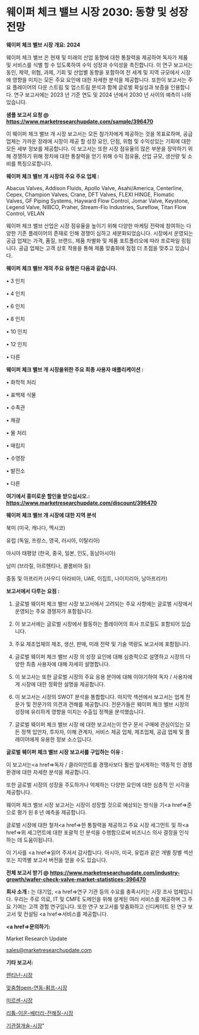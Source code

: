 # 웨이퍼 체크 밸브 시장 2030: 동향 및 성장 전망

<strong>웨이퍼 체크 밸브 시장 개요: 2024</strong>

웨이퍼 체크 밸브 은 현재 및 미래의 산업 동향에 대한 통찰력을 제공하여 독자가 제품 및 서비스를 식별 할 수 있도록하여 수익 성장과 수익성을 촉진합니다. 이 연구 보고서는 동인, 제약, 위협, 과제, 기회 및 산업별 동향을 포함하여 전 세계 및 지역 규모에서 시장에 영향을 미치는 모든 주요 요인에 대한 자세한 분석을 제공합니다. 또한이 보고서는 주요 플레이어의 다운 스트림 및 업스트림 분석과 함께 글로벌 확실성과 보증을 인용합니다. 연구 보고서에는 2023 년 기준 연도 및 2024 년에서 2030 년 사이의 예측이 나와 있습니다.



<strong>샘플 보고서 요청 @ <a href=https://www.marketresearchupdate.com/sample/396470>https://www.marketresearchupdate.com/sample/396470</a></strong>

이 웨이퍼 체크 밸브 개 시장 보고서는 모든 참가자에게 제공하는 것을 목표로하며, 공급 업체는 가까운 장래에 시장이 제공 할 성장 요인, 단점, 위협 및 수익성있는 기회에 대한 모든 세부 정보를 제공합니다. 이 보고서는 또한 시장 점유율의 많은 부분을 장악하기 위해 경쟁하기 위해 정치에 대한 통찰력을 얻기 위해 수익 점유율, 산업 규모, 생산량 및 소비를 특징으로합니다.



<strong>웨이퍼 체크 밸브 개 시장의 주요 주요 업체 :</strong>

Abacus Valves, Addison Fluids, Apollo Valve, Asahi/America, Centerline, Cepex, Champion Valves, Crane, DFT Valves, FLEXI HINGE, Flomatic Valves, GF Piping Systems, Hayward Flow Control, Jomar Valve, Keystone, Legend Valve, NIBCO, Praher, Stream-Flo Industries, Sureflow, Titan Flow Control, VELAN

웨이퍼 체크 밸브 산업은 시장 점유율을 높이기 위해 다양한 마케팅 전략에 참여하는 다양한 기존 플레이어의 존재로 인해 경쟁이 심하고 세분화되었습니다. 시장에서 운영되는 공급 업체는 가격, 품질, 브랜드, 제품 차별화 및 제품 포트폴리오에 따라 프로파일 링됩니다. 공급 업체는 고객 상호 작용을 통해 제품 맞춤화에 점점 더 초점을 맞추고 있습니다.



<strong>웨이퍼 체크 밸브 개의 주요 유형은 다음과 같습니다.</strong>

• 3 인치

• 4 인치

• 6 인치

• 8 인치

• 10 인치

• 12 인치

• 다른



<strong>웨이퍼 체크 밸브 개 시장을위한 주요 최종 사용자 애플리케이션 :</strong>

• 화학적 처리

• 표백제 식물

• 수족관

• 채광

• 물 처리

• 매립지

• 수영장

• 발전소

• 다른



<strong>여기에서 흥미로운 할인을 받으십시오.: <a href=https://www.marketresearchupdate.com/discount/396470>https://www.marketresearchupdate.com/discount/396470</a></strong>



<strong>웨이퍼 체크 밸브 개 시장에 대한 지역 분석</strong>

북미 (미국, 캐나다, 멕시코)

유럽 (독일, 프랑스, 영국, 러시아, 이탈리아)

아시아 태평양 (한국, 중국, 일본, 인도, 동남아시아)

남미 (브라질, 아르헨티나, 콜롬비아 등)

중동 및 아프리카 (사우디 아라비아, UAE, 이집트, 나이지리아, 남아프리카)



<strong>보고서에서 다루는 요점 :</strong>

1. 글로벌 웨이퍼 체크 밸브 시장 보고서에서 고려되는 주요 사항에는 글로벌 시장에서 운영되는 주요 경쟁자가 포함됩니다.

2. 이 보고서에는 글로벌 시장에서 활동하는 플레이어의 회사 프로필도 포함되어 있습니다.

3. 주요 제조업체의 제조, 생산, 판매, 미래 전략 및 기술 역량도 보고서에 포함됩니다.

4. 글로벌 웨이퍼 체크 밸브 시장 의 성장 요인에 대해 심층적으로 설명하고 시장의 다양한 최종 사용자에 대해 자세히 설명합니다.

5. 이 보고서는 또한 글로벌 시장의 주요 응용 분야에 대해 이야기하여 독자 / 사용자에게 시장에 대한 정확한 설명을 제공합니다.

6. 이 보고서는 시장의 SWOT 분석을 통합합니다. 마지막 섹션에서 보고서는 업계 전문가 및 전문가의 의견과 견해를 제공합니다. 전문가들은 웨이퍼 체크 밸브 시장의 성장에 유리하게 영향을 미치는 수출입 정책을 분석했습니다.

7. 글로벌 웨이퍼 체크 밸브 시장 에 대한 보고서는이 연구 문서 구매에 관심이있는 모든 정책 입안자, 투자자, 이해 관계자, 서비스 제공 업체, 제조업체, 공급 업체 및 플레이어에게 유용한 정보 소스입니다.



<strong>글로벌 웨이퍼 체크 밸브 시장 보고서를 구입하는 이유 :</strong>

이 보고서는<a href=>독자 / 클</a>라이언트를 경쟁사보다 훨씬 앞서게하는 역동적 인 경쟁 환경에 대한 자세한 분석을 제공합니다.

또한 글로벌 시장의 성장을 주도하거나 억제하는 다양한 요인에 대한 심층적 인 시각을 제공합니다.

웨이퍼 체크 밸브 시장 보고서는 시장이 성장할 것으로 예상되는 방식을 기<a href=>준으로</a> 평가 된 8 년 예측을 제공합니다.

글로벌 시장에 대한 철저<a href=>한 통찰력</a>을 제공하고 주요 시장 세그먼트 및 하<a href=>위 세그</a>먼트에 대한 포괄적 인 분석을 수행함으로써 비즈니스 의사 결정을 인식하는 데 도움이됩니다.

이 기사를 <a href=>읽어 주</a>셔서 감사합니다. 아시아, 미국, 유럽과 같은 개별 장별 섹션 또는 지역별 보고서 버전을 얻을 수도 있습니다.



<strong>전체 보고서 받기 @ <a href=https://www.marketresearchupdate.com/industry-growth/wafer-check-valve-market-statistices-396470>https://www.marketresearchupdate.com/industry-growth/wafer-check-valve-market-statistices-396470</a></strong>



<strong>회사 소개 :</strong>
는 대기업, <a href=>연구 기</a>관 등의 수요를 충족시키는 시장 조사 업체입니다. 우리는 주로 의료, IT 및 CMFE 도메인을 위해 설계된 여러 서비스를 제공하며 그 주요 기여는 고객 경험 연구입니다. 또한 연구 보고서를 맞춤화하고 신디케이트 된 연구 보고서 및 컨설팅 <a href=>서비</a>스를 제공합니다.



<strong><a href=>문의하기:</a></strong>

Market Research Update

sales@marketresearchupdate.com



<strong>기타 보고서:</strong>

<a href=https://www.linkedin.com/pulse/렌티난-시장-규모-및-성장-2023-isdailynews/>렌티난-시장</a>

<a href=https://www.linkedin.com/pulse/맞춤형oem-연동-펌프-시장-경쟁-분석-및-성장-잠재력-2029-data-dive-diaries-24-analysis-aqbaf/>맞춤형oem-연동-펌프-시장</a>

<a href=https://www.linkedin.com/pulse/미르센-시장-경쟁-분석-및-성장-잠재력-2029-market-matrix-musings-analysis-1fxgf/>미르센-시장</a>

<a href=https://www.linkedin.com/pulse/리튬-이온-배터리-전해질-시장-경쟁-분석-및-성장-잠재력-2029-mi1hf/>리튬-이온-배터리-전해질-시장</a>

<a href=https://www.linkedin.com/pulse/기관절개술-시장-세분화-연구-및-목표-고객2030년-trend-tracking-tips-360-analysis-vvyuf/>기관절개술-시장</a>"
